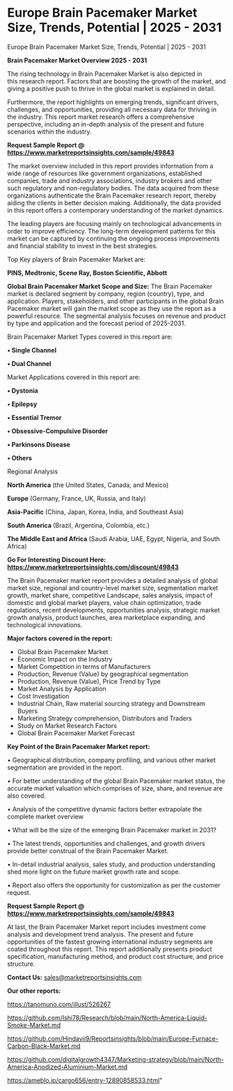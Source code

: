 # Europe Brain Pacemaker Market Size, Trends, Potential | 2025 - 2031
Europe Brain Pacemaker Market Size, Trends, Potential | 2025 - 2031

<Strong> Brain Pacemaker Market Overview 2025 - 2031</strong>

The rising technology in Brain Pacemaker Market is also depicted in this research report. Factors that are boosting the growth of the market, and giving a positive push to thrive in the global market is explained in detail.

Furthermore, the report highlights on emerging trends, significant drivers, challenges, and opportunities, providing all necessary data for thriving in the industry. This report market research offers a comprehensive perspective, including an in-depth analysis of the present and future scenarios within the industry.

<strong>Request Sample Report @ <a href=https://www.marketreportsinsights.com/sample/49843>https://www.marketreportsinsights.com/sample/49843</a></strong>

The market overview included in this report provides information from a wide range of resources like government organizations, established companies, trade and industry associations, industry brokers and other such regulatory and non-regulatory bodies. The data acquired from these organizations authenticate the Brain Pacemaker research report, thereby aiding the clients in better decision making. Additionally, the data provided in this report offers a contemporary understanding of the market dynamics.

The leading players are focusing mainly on technological advancements in order to improve efficiency. The long-term development patterns for this market can be captured by continuing the ongoing process improvements and financial stability to invest in the best strategies.

Top Key players of Brain Pacemaker Market are:

<strong>PINS, Medtronic, Scene Ray, Boston Scientific, Abbott</strong>

<strong><b>Global Brain Pacemaker Market Scope and Size:</b></strong>
The Brain Pacemaker market is declared segment by company, region (country), type, and application. Players, stakeholders, and other participants in the global Brain Pacemaker market will gain the market scope as they use the report as a powerful resource. The segmental analysis focuses on revenue and product by type and application and the forecast period of 2025-2031.

Brain Pacemaker Market Types covered in this report are:

<strong>•  Single Channel

•  Dual Channel</strong>

Market Applications covered in this report are:

<strong>•  Dystonia

•  Epilepsy

•  Essential Tremor

•  Obsessive-Compulsive Disorder

•  Parkinsons Disease

•  Others</strong> 

Regional Analysis

<strong>North America</strong> (the United States, Canada, and Mexico)

<strong>Europe</strong> (Germany, France, UK, Russia, and Italy)

<strong>Asia-Pacific</strong> (China, Japan, Korea, India, and Southeast Asia)

<strong>South America</strong> (Brazil, Argentina, Colombia, etc.)

<strong>The Middle East and Africa</strong> (Saudi Arabia, UAE, Egypt, Nigeria, and South Africa)

<strong>Go For Interesting Discount Here: <a href=https://www.marketreportsinsights.com/discount/49843>https://www.marketreportsinsights.com/discount/49843</a></strong>

The Brain Pacemaker market report provides a detailed analysis of global market size, regional and country-level market size, segmentation market growth, market share, competitive Landscape, sales analysis, impact of domestic and global market players, value chain optimization, trade regulations, recent developments, opportunities analysis, strategic market growth analysis, product launches, area marketplace expanding, and technological innovations.

<strong><b>Major factors covered in the report:</b></strong>
<ul>
  <li>Global Brain Pacemaker Market </li>
  <li>Economic Impact on the Industry</li>
  <li>Market Competition in terms of Manufacturers</li>
  <li>Production, Revenue (Value) by geographical segmentation</li>
  <li>Production, Revenue (Value), Price Trend by Type</li>
  <li>Market Analysis by Application</li>
  <li>Cost Investigation</li>
  <li>Industrial Chain, Raw material sourcing strategy and Downstream Buyers</li>
  <li>Marketing Strategy comprehension, Distributors and Traders</li>
  <li>Study on Market Research Factors</li>
  <li>Global Brain Pacemaker Market Forecast</li>
</ul>

<strong><b>Key Point of the Brain Pacemaker Market report:</b></strong>

• Geographical distribution, company profiling, and various other market segmentation are provided in the report.

• For better understanding of the global Brain Pacemaker market status, the accurate market valuation which comprises of size, share, and revenue are also covered.

• Analysis of the competitive dynamic factors better extrapolate the complete market overview

• What will be the size of the emerging Brain Pacemaker market in 2031?

• The latest trends, opportunities and challenges, and growth drivers provide better construal of the Brain Pacemaker Market.

• In-detail industrial analysis, sales study, and production understanding shed more light on the future market growth rate and scope.

• Report also offers the opportunity for customization as per the customer request.

<strong>Request Sample Report @ <a href=https://www.marketreportsinsights.com/sample/49843>https://www.marketreportsinsights.com/sample/49843</a></strong>

At last, the Brain Pacemaker Market report includes investment come analysis and development trend analysis. The present and future opportunities of the fastest growing international industry segments are coated throughout this report. This report additionally presents product specification, manufacturing method, and product cost structure, and price structure.

<strong>Contact Us:</strong>
sales@marketreportsinsights.com

<strong>Our other reports:</strong>

<a href=https://tanomuno.com/illust/526267>https://tanomuno.com/illust/526267</a>

<a href=https://github.com/Ishi78/Research/blob/main/North-America-Liquid-Smoke-Market.md>https://github.com/Ishi78/Research/blob/main/North-America-Liquid-Smoke-Market.md</a>

<a href=https://github.com/Hindavii9/Reportsinsights/blob/main/Europe-Furnace-Carbon-Black-Market.md>https://github.com/Hindavii9/Reportsinsights/blob/main/Europe-Furnace-Carbon-Black-Market.md</a>

<a href=https://github.com/digitalgrowth4347/Marketing-strategy/blob/main/North-America-Anodized-Aluminium-Market.md>https://github.com/digitalgrowth4347/Marketing-strategy/blob/main/North-America-Anodized-Aluminium-Market.md</a>

<a href=https://ameblo.jp/cargo656/entry-12890858533.html>https://ameblo.jp/cargo656/entry-12890858533.html</a>"
